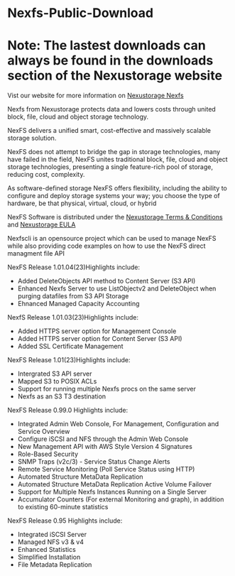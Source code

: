 # Nexfs-Public-Download 
# Note: The lastest downloads can always be found in the downloads section of the Nexustorage website

Vist our website for more information on [Nexustorage Nexfs](http://nexustorage.com)

Nexfs from Nexustorage protects data and lowers costs through united block, file, cloud and object storage technology.

NexFS delivers a unified smart, cost-effective and massively scalable storage solution.

NexFS does not attempt to bridge the gap in storage technologies, many have failed in the field, NexFS unites traditional block, file, cloud and object storage technologies, presenting a single feature-rich pool of storage, reducing cost, complexity. 

As software-defined storage NexFS offers flexibility, including the ability to configure and deploy storage systems your way; you choose the type of hardware, be that physical, virtual, cloud, or hybrid

NexFS Software is distributed under the [Nexustorage Terms & Conditions](https://www.nexustorage.com/nexustorage-terms-and-conditions) and [Nexustorage EULA](https://www.nexustorage.com/nexustorage-end-user-license-agreem)

Nexfscli is an opensource project which can be used to manage NexFS while also providing code examples on how to use the NexFS direct managment file API

NexFS Release 1.01.04(23)Highlights include:
  * Added DeleteObjects API method to Content Server (S3 API)
  * Enhanced Nexfs Server to use ListObjectv2 and DeleteObject when purging datafiles from S3 API Storage
  * Ehnanced Managed Capacity Accounting
    
NexfS Release 1.01.03(23)Highlights include:
  * Added HTTPS server option for Management Console
  * Added HTTPS server option for Content Server (S3 API)
  * Added SSL Certificate Management
    
NexFS Release 1.01(23)Highlights include:
  * Intergrated S3 API server
  * Mapped S3 to POSIX ACLs
  * Support for running multiple Nexfs procs on the same server
  * Nexfs as an S3 T3 destination
    
NexFS Release 0.99.0 Highlights include:
  * Integrated Admin Web Console, For Management, Configuration and Service Overview
  * Configure iSCSI and NFS through the Admin Web Console
  * New Management API with AWS Style Version 4 Signatures 
  * Role-Based Security
  * SNMP Traps (v2c/3) - Service Status Change Alerts 
  * Remote Service Monitoring (Poll Service Status using HTTP)
  * Automated Structure MetaData Replication 
  * Automated Structure MetaData Replication Active Volume Failover
  * Support for Multiple Nexfs Instances Running on a Single Server
  * Accumulator Counters (For external Monitoring and graph), in addition to existing 60-minute statistics
  
NexFS Release 0.95 Highlights include:
  * Integrated iSCSI Server		
  * Managed NFS v3 & v4			
  * Enhanced Statistics                                    
  * Simplified Installation
  * File Metadata Replication
